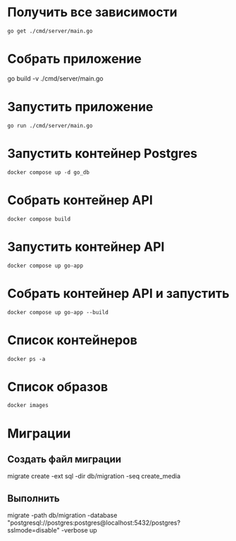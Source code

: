 # Получить все зависимости
`go get ./cmd/server/main.go`

# Собрать приложение
go build -v ./cmd/server/main.go

# Запустить приложение
`go run ./cmd/server/main.go`

# Запустить контейнер Postgres
`docker compose up -d go_db`

# Собрать контейнер API
`docker compose build`

# Запустить контейнер API
`docker compose up go-app`

# Собрать контейнер API и запустить
`docker compose up go-app --build`

# Список контейнеров
`docker ps -a`

# Список образов
`docker images`

# Миграции
## Создать файл миграции
migrate create -ext sql -dir db/migration -seq create_media

## Выполнить
migrate -path db/migration -database "postgresql://postgres:postgres@localhost:5432/postgres?sslmode=disable" -verbose up